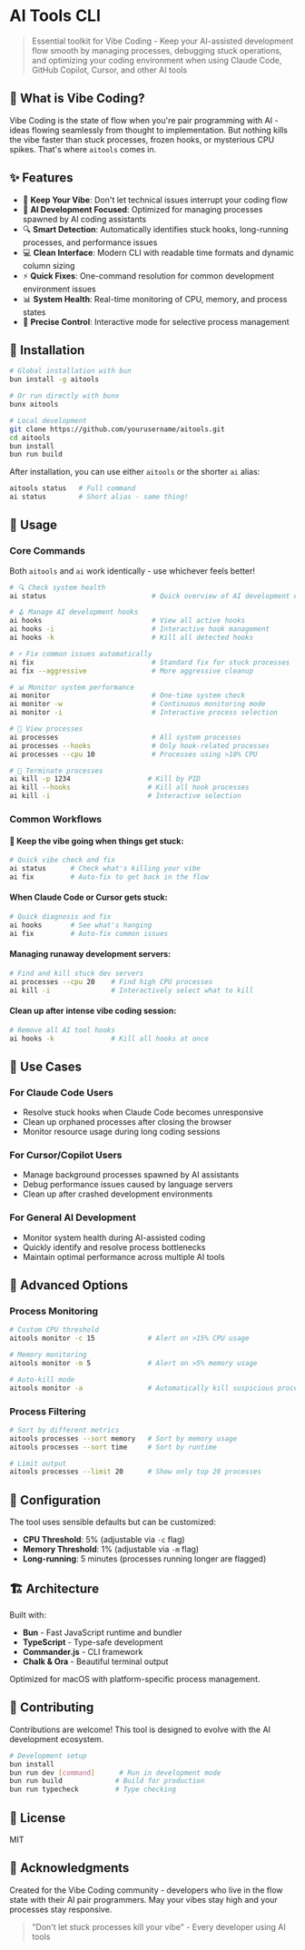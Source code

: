 # AI Tools CLI

> Essential toolkit for Vibe Coding - Keep your AI-assisted development flow smooth by managing processes, debugging stuck operations, and optimizing your coding environment when using Claude Code, GitHub Copilot, Cursor, and other AI tools

## 🎵 What is Vibe Coding?

Vibe Coding is the state of flow when you're pair programming with AI - ideas flowing seamlessly from thought to implementation. But nothing kills the vibe faster than stuck processes, frozen hooks, or mysterious CPU spikes. That's where `aitools` comes in.

## ✨ Features

- 🎵 **Keep Your Vibe**: Don't let technical issues interrupt your coding flow
- 🤖 **AI Development Focused**: Optimized for managing processes spawned by AI coding assistants
- 🔍 **Smart Detection**: Automatically identifies stuck hooks, long-running processes, and performance issues
- 💻 **Clean Interface**: Modern CLI with readable time formats and dynamic column sizing
- ⚡ **Quick Fixes**: One-command resolution for common development environment issues
- 📊 **System Health**: Real-time monitoring of CPU, memory, and process states
- 🎯 **Precise Control**: Interactive mode for selective process management

## 🚀 Installation

```bash
# Global installation with bun
bun install -g aitools

# Or run directly with bunx
bunx aitools

# Local development
git clone https://github.com/yourusername/aitools.git
cd aitools
bun install
bun run build
```

After installation, you can use either `aitools` or the shorter `ai` alias:
```bash
aitools status   # Full command
ai status        # Short alias - same thing!
```

## 📖 Usage

### Core Commands

Both `aitools` and `ai` work identically - use whichever feels better!

```bash
# 🔍 Check system health
ai status                          # Quick overview of AI development environment

# 🪝 Manage AI development hooks
ai hooks                           # View all active hooks
ai hooks -i                        # Interactive hook management
ai hooks -k                        # Kill all detected hooks

# ⚡ Fix common issues automatically
ai fix                             # Standard fix for stuck processes
ai fix --aggressive                # More aggressive cleanup

# 📊 Monitor system performance
ai monitor                         # One-time system check
ai monitor -w                      # Continuous monitoring mode
ai monitor -i                      # Interactive process selection

# 🔎 View processes
ai processes                       # All system processes
ai processes --hooks               # Only hook-related processes
ai processes --cpu 10              # Processes using >10% CPU

# 🔪 Terminate processes
ai kill -p 1234                   # Kill by PID
ai kill --hooks                   # Kill all hook processes
ai kill -i                        # Interactive selection
```

### Common Workflows

#### 🎵 Keep the vibe going when things get stuck:
```bash
# Quick vibe check and fix
ai status      # Check what's killing your vibe
ai fix         # Auto-fix to get back in the flow
```

#### When Claude Code or Cursor gets stuck:
```bash
# Quick diagnosis and fix
ai hooks       # See what's hanging
ai fix         # Auto-fix common issues
```

#### Managing runaway development servers:
```bash
# Find and kill stuck dev servers
ai processes --cpu 20    # Find high CPU processes
ai kill -i               # Interactively select what to kill
```

#### Clean up after intense vibe coding session:
```bash
# Remove all AI tool hooks
ai hooks -k              # Kill all hooks at once
```

## 🎯 Use Cases

### For Claude Code Users
- Resolve stuck hooks when Claude Code becomes unresponsive
- Clean up orphaned processes after closing the browser
- Monitor resource usage during long coding sessions

### For Cursor/Copilot Users
- Manage background processes spawned by AI assistants
- Debug performance issues caused by language servers
- Clean up after crashed development environments

### For General AI Development
- Monitor system health during AI-assisted coding
- Quickly identify and resolve process bottlenecks
- Maintain optimal performance across multiple AI tools

## 🔧 Advanced Options

### Process Monitoring
```bash
# Custom CPU threshold
aitools monitor -c 15             # Alert on >15% CPU usage

# Memory monitoring
aitools monitor -m 5              # Alert on >5% memory usage

# Auto-kill mode
aitools monitor -a                # Automatically kill suspicious processes
```

### Process Filtering
```bash
# Sort by different metrics
aitools processes --sort memory   # Sort by memory usage
aitools processes --sort time     # Sort by runtime

# Limit output
aitools processes --limit 20      # Show only top 20 processes
```

## 📝 Configuration

The tool uses sensible defaults but can be customized:

- **CPU Threshold**: 5% (adjustable via `-c` flag)
- **Memory Threshold**: 1% (adjustable via `-m` flag)
- **Long-running**: 5 minutes (processes running longer are flagged)

## 🏗️ Architecture

Built with:
- **Bun** - Fast JavaScript runtime and bundler
- **TypeScript** - Type-safe development
- **Commander.js** - CLI framework
- **Chalk & Ora** - Beautiful terminal output

Optimized for macOS with platform-specific process management.

## 🤝 Contributing

Contributions are welcome! This tool is designed to evolve with the AI development ecosystem.

```bash
# Development setup
bun install
bun run dev [command]      # Run in development mode
bun run build             # Build for production
bun run typecheck         # Type checking
```

## 📄 License

MIT

## 🙏 Acknowledgments

Created for the Vibe Coding community - developers who live in the flow state with their AI pair programmers. May your vibes stay high and your processes stay responsive.

> "Don't let stuck processes kill your vibe" - Every developer using AI tools